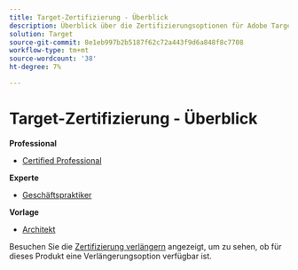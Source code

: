 ```yaml
---
title: Target-Zertifizierung - Überblick
description: Überblick über die Zertifizierungsoptionen für Adobe Target
solution: Target
source-git-commit: 8e1eb997b2b5187f62c72a443f9d6a848f8c7708
workflow-type: tm+mt
source-wordcount: '38'
ht-degree: 7%

---
```


# Target-Zertifizierung - Überblick

**Professional**

* [Certified Professional](/help/certifications/at/at-p-business.md) <!--AD0-E408-->

**Experte**

* [Geschäftspraktiker](/help/certifications/at/at-e-business.md) <!--AD0-E406-->

**Vorlage**

* [Architekt](/help/certifications/at/at-m-architect.md) <!--AD0-E407-->

Besuchen Sie die [Zertifizierung verlängern](/help/certifications/renew.md) angezeigt, um zu sehen, ob für dieses Produkt eine Verlängerungsoption verfügbar ist.

